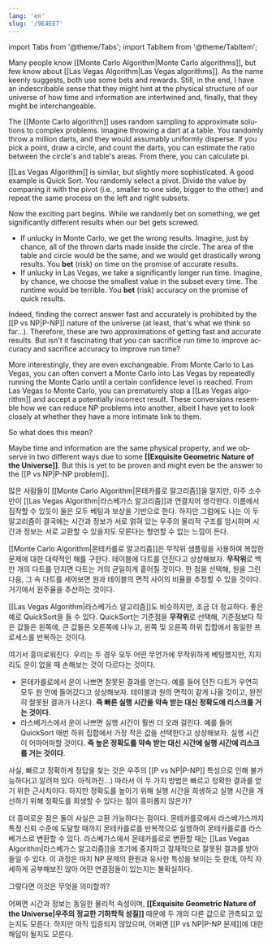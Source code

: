 ```yaml
---
lang: 'en'
slug: '/9E4EE7'
---
```


import Tabs from '@theme/Tabs';
import TabItem from '@theme/TabItem';

<Tabs groupId='lang' queryString>
<TabItem value='en' label='English 🇺🇸' lang='en-US' default>
<div lang='en-US'>

Many people know [[Monte Carlo Algorithm|Monte Carlo algorithms]], but few know about [[Las Vegas Algorithm|Las Vegas algorithms]]. As the name keenly suggests, both use some bets and rewards. Still, in the end, I have an indescribable sense that they might hint at the physical structure of our universe of how time and information are intertwined and, finally, that they might be interchangeable.

The [[Monte Carlo algorithm]] uses random sampling to approximate solutions to complex problems. Imagine throwing a dart at a table. You randomly throw a million darts, and they would assumably uniformly disperse. If you pick a point, draw a circle, and count the darts, you can estimate the ratio between the circle's and table's areas. From there, you can calculate pi.

[[Las Vegas Algorithm]] is similar, but slightly more sophisticated. A good example is Quick Sort. You randomly select a pivot. Divide the value by comparing it with the pivot (i.e., smaller to one side, bigger to the other) and repeat the same process on the left and right subsets.

Now the exciting part begins. While we randomly bet on something, we get significantly different results when our bet gets screwed.

- If unlucky in Monte Carlo, we get the wrong results. Imagine, just by chance, all of the thrown darts made inside the circle. The area of the table and circle would be the same, and we would get drastically wrong results. You **bet** (risk) on time on the promise of accurate results.
- If unlucky in Las Vegas, we take a significantly longer run time. Imagine, by chance, we choose the smallest value in the subset every time. The runtime would be terrible. You **bet** (risk) accuracy on the promise of quick results.

Indeed, finding the correct answer fast and accurately is prohibited by the [[P vs NP|P-NP]] nature of the universe (at least, that's what we think so far...). Therefore, these are two approximations of getting fast and accurate results. But isn't it fascinating that you can sacrifice run time to improve accuracy and sacrifice accuracy to improve run time?

More interestingly, they are even exchangeable. From Monte Carlo to Las Vegas, you can often convert a Monte Carlo into Las Vegas by repeatedly running the Monte Carlo until a certain confidence level is reached. From Las Vegas to Monte Carlo, you can prematurely stop a [[Las Vegas algorithm]] and accept a potentially incorrect result. These conversions resemble how we can reduce NP problems into another, albeit I have yet to look closely at whether they have a more intimate link to them.

So what does this mean?

Maybe time and information are the same physical property, and we observe in two different ways due to some **[[Exquisite Geometric Nature of the Universe]]**. But this is yet to be proven and might even be the answer to the [[P vs NP|P-NP problem]].

</div>
</TabItem>
<TabItem value='ko' label='한국어 🇰🇷' lang='ko-KR'>
<div lang='ko-KR'>

많은 사람들이 [[Monte Carlo Algorithm|몬테카를로 알고리즘]]을 알지만, 아주 소수만이 [[Las Vegas Algorithm|라스베가스 알고리즘]]과 연결지어 생각한다. 이름에서 짐작할 수 있듯이 둘은 모두 베팅과 보상을 기반으로 한다. 하지만 그럼에도 나는 이 두 알고리즘이 결국에는 시간과 정보가 서로 얽혀 있는 우주의 물리적 구조를 암시하며 시간과 정보는 서로 교환할 수 있을지도 모른다는 형언할 수 없는 느낌이 든다.

[[Monte Carlo Algorithm|몬테카를로 알고리즘]]은 무작위 샘플링을 사용하여 복잡한 문제에 대한 대략적인 해를 구한다. 테이블에 다트를 던진다고 상상해보자. **무작위**로 백만 개의 다트를 던지면 다트는 거의 균일하게 흩어질 것이다. 한 점을 선택해, 원을 그린 다음, 그 속 다트를 세어보면 원과 테이블의 면적 사이의 비율을 추정할 수 있을 것이다. 거기에서 원주율을 추산하는 것이다.

[[Las Vegas Algorithm|라스베가스 알고리즘]]도 비슷하지만, 조금 더 정교하다. 좋은 예로 QuickSort을 들 수 있다. QuickSort는 기준점을 **무작위**로 선택해, 기준점보다 작은 값들은 왼쪽에, 큰 값들은 오른쪽에 나누고, 왼쪽 및 오른쪽 하위 집합에서 동일한 프로세스를 반복하는 것이다.

여기서 흥미로워진다. 우리는 두 경우 모두 어떤 무언가에 무작위하게 베팅했지만, 지지리도 운이 없을 때 손해보는 것이 다르다는 것이다.

- 몬테카를로에서 운이 나쁘면 잘못된 결과를 얻는다. 예를 들어 던진 다트가 우연히 모두 원 안에 들어갔다고 상상해보자. 테이블과 원의 면적이 같게 나올 것이고, 완전히 잘못된 결과가 나온다. **즉 빠른 실행 시간을 약속 받는 대신 정확도에 리스크를 거는 것이다**.
- 라스베가스에서 운이 나쁘면 실행 시간이 훨씬 더 오래 걸린다. 예를 들어 QuickSort 매번 하위 집합에서 가장 작은 값을 선택한다고 상상해보자. 실행 시간이 어마어마할 것이다. **즉 높은 정확도를 약속 받는 대신 시간에 실행 시간에 리스크를 거는 것이다**.

사실, 빠르고 정확하게 정답을 찾는 것은 우주의 [[P vs NP|P-NP]] 특성으로 인해 불가능하다(고 알려져 있다. 아직까진...) 따라서 이 두 가지 방법은 빠르고 정확한 결과를 얻기 위한 근사치이다. 하지만 정확도를 높이기 위해 실행 시간을 희생하고 실행 시간을 개선하기 위해 정확도를 희생할 수 있다는 점이 흥미롭지 않은가?

더 흥미로운 점은 둘이 사실은 교환 가능하다는 점이다. 몬테카를로에서 라스베가스까지 특정 신뢰 수준에 도달할 때까지 몬테카를로를 반복적으로 실행하여 몬테카를로를 라스베가스로 변환할 수 있다. 라스베가스에서 몬테카를로로 변환할 때는 [[Las Vegas Algorithm|라스베가스 알고리즘]]을 조기에 중지하고 잠재적으로 잘못된 결과를 받아들일 수 있다. 이 과정은 마치 NP 문제의 환원과 유사한 특성을 보이는 듯 한데, 아직 자세하게 공부해보진 않아 어떤 연결점들이 있는지는 불확실하다.

그렇다면 이것은 무엇을 의미할까?

어쩌면 시간과 정보는 동일한 물리적 속성이며, **[[Exquisite Geometric Nature of the Universe|우주의 정교한 기하학적 성질]]** 때문에 두 개의 다른 값으로 관측되고 있는지도 모른다. 하지만 아직 입증되지 않았으며, 어쩌면 [[P vs NP|P-NP 문제]]에 대한 해답이 될지도 모른다.

</div>
</TabItem>
</Tabs>
